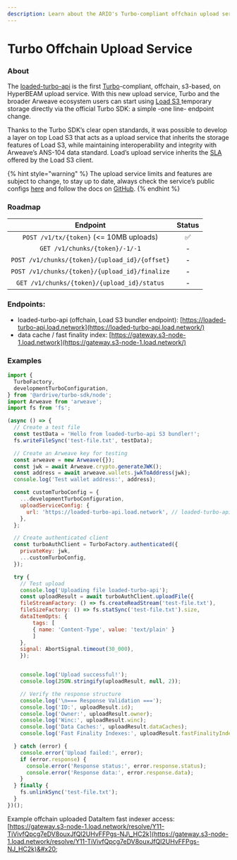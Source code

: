 ```yaml
---
description: Learn about the ARIO's Turbo-compliant offchain upload service
---
```


# Turbo Offchain Upload Service

### About

The [loaded-turbo-api](https://github.com/loadnetwork/loaded-turbo-api) is  the first [Turbo](https://turbo.ar.io/)-compliant, offchain, s3-based, on HyperBEAM upload service. With this new upload service, Turbo and the broader Arweave ecosystem users can start using [Load S3 ](load-s3-layer.md)temporary storage directly via the official Turbo SDK: a simple -one line- endpoint change.

Thanks to the Turbo SDK’s clear open standards, it was possible to develop a layer on top Load S3 that acts as a upload service that inherits the storage features of Load S3, while maintaining interoperability and integrity with Arweave’s ANS-104 data standard. Load’s upload service inherits the [SLA](https://arweave.net/ZKpbKFbF-F-Yu3Dk9_YCY3klp20PNgBa7JGFtqTYeWs) offered by the Load S3 client.

{% hint style="warning" %}
The upload service limits and features are subject to change, to stay up to date, always check the service’s public configs [here](https://loaded-turbo-api.load.network/) and follow the docs on [GitHub](https://github.com/loadnetwork/loaded-turbo-api).
{% endhint %}

### Roadmap

|                    Endpoint                    | Status |
| :--------------------------------------------: | :----: |
|     `POST /v1/tx/{token}` (<= 10MB uploads)    |    ✅   |
|         `GET /v1/chunks/{token}/-1/-1`         |    -   |
| `POST /v1/chunks/{token}/{upload_id}/{offset}` |    -   |
| `POST /v1/chunks/{token}/{upload_id}/finalize` |    -   |
|   `GET /v1/chunks/{token}/{upload_id}/status`  |    -   |

### Endpoints:

* loaded-turbo-api (offchain, Load S3 bundler endpoint): [https://loaded-turbo-api.load.network](https://loaded-turbo-api.load.network/)
* data cache / fast finality index: [https://gateway.s3-node-1.load.network](https://gateway.s3-node-1.load.network/)

### Examples

```js
import {
  TurboFactory,
  developmentTurboConfiguration,
} from '@ardrive/turbo-sdk/node';
import Arweave from 'arweave';
import fs from 'fs';

(async () => {
  // Create a test file
  const testData = 'Hello from loaded-turbo-api S3 bundler!';
  fs.writeFileSync('test-file.txt', testData);

  // Create an Arweave key for testing
  const arweave = new Arweave({});
  const jwk = await Arweave.crypto.generateJWK();
  const address = await arweave.wallets.jwkToAddress(jwk);
  console.log('Test wallet address:', address);

  const customTurboConfig = {
    ...developmentTurboConfiguration,
    uploadServiceConfig: {
      url: 'https://loaded-turbo-api.load.network', // loaded-turbo-api endpoint
    },
  };

  // Create authenticated client
  const turboAuthClient = TurboFactory.authenticated({
    privateKey: jwk,
    ...customTurboConfig,
  });

  try {
    // Test upload
    console.log('Uploading file loaded-turbo-api');
    const uploadResult = await turboAuthClient.uploadFile({
    fileStreamFactory: () => fs.createReadStream('test-file.txt'),
    fileSizeFactory: () => fs.statSync('test-file.txt').size,
    dataItemOpts: {
        tags: [
        { name: 'Content-Type', value: 'text/plain' }
        ]
    },
    signal: AbortSignal.timeout(30_000),
    });


    console.log('Upload successful!');
    console.log(JSON.stringify(uploadResult, null, 2));

    // Verify the response structure
    console.log('\n=== Response Validation ===');
    console.log('ID:', uploadResult.id);
    console.log('Owner:', uploadResult.owner);
    console.log('Winc:', uploadResult.winc);
    console.log('Data Caches:', uploadResult.dataCaches);
    console.log('Fast Finality Indexes:', uploadResult.fastFinalityIndexes);

  } catch (error) {
    console.error('Upload failed:', error);
    if (error.response) {
      console.error('Response status:', error.response.status);
      console.error('Response data:', error.response.data);
    }
  } finally {
    fs.unlinkSync('test-file.txt');
  }
})();
```

Example offchain uploaded DataItem fast indexer access: [https://gateway.s3-node-1.load.network/resolve/Y11-TiVivfQpcg7eDV8ouxJfQl2UHvFFPgs-NJ\_HC2k](https://gateway.s3-node-1.load.network/resolve/Y11-TiVivfQpcg7eDV8ouxJfQl2UHvFFPgs-NJ_HC2k)&#x20;

